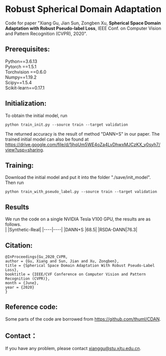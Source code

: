 # Robust Spherical Domain Adaptation
Code for paper "Xiang Gu, Jian Sun, Zongben Xu, **Spherical Space Domain Adaptation with Robust Pseudo-label Loss**, IEEE Conf. on Computer Vision and Pattern Recognition (CVPR), 2020".
## Prerequisites:
Python==3.6.13 <br>
Pytorch ==1.5.1 <br>
Torchvision ==0.6.0 <br>
Numpy==1.19.2 <br>
Scipy==1.5.4 <br>
Scikit-learn==0.17.1 <br>
## Initialization:
To obtain the initial model, run 
```
python train_init.py --source train --target validation
```
The returned accuracy is the result of method "DANN+S" in our paper. The trained initial model can also be found at https://drive.google.com/file/d/1jhqUm5WE4oZa4LvDhwxMJCzKX_y0syh7/view?usp=sharing.
## Training:
Download the initial model and put it into the folder "./save/init_model". Then run
```
python train_with_pseudo_label.py --source train --target validation
```
## Results
We run the code on a single NVIDIA Tesla V100 GPU, the results are as follows.<br>
| |Synthetic-Real|
|----|----|
|DANN+S   |68.5|
|RSDA-DANN|76.3|
## Citation:
```
@InProceedings{Gu_2020_CVPR,
author = {Gu, Xiang and Sun, Jian and Xu, Zongben},
title = {Spherical Space Domain Adaptation With Robust Pseudo-Label Loss},
booktitle = {IEEE/CVF Conference on Computer Vision and Pattern Recognition (CVPR)},
month = {June},
year = {2020}
}
```
## Reference code:
Some parts of the code are borrowed from https://github.com/thuml/CDAN.
## Contact：
If you have any problem, please contact xianggu@stu.xjtu.edu.cn.
